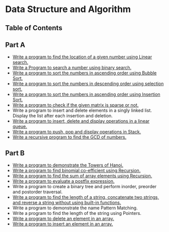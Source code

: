 # Data Structure and Algorithm
## Table of Contents
## Part A

- [Write a program to find the location of a given number using Linear search.](P01-Linear-Search.c)
- [Write a Program to search a number using binary search.](P02-Binary-Search-Recursion.c)
- [Write a program to sort the numbers in ascending order using Bubble Sort.](P03-Ascend-Bubble-Sort.c)
- [Write a program to sort the numbers in descending order using selection sort.](P04-Descend-Selection.c)
- [Write a program to sort the numbers in ascending order using Insertion Sort.](P05-Ascend-Insertion.c)
- [Write a program to check if the given matrix is sparse or not.](P06-Check-Matrix-is-Sparse-or-Not.c)
- Write a program to insert and delete elements in a singly linked list. Display the list after each insertion and deletion.
- [Write a program to insert, delete and display operations in a linear queue.](P08-Linear-queue-operations-ins-del-dis.c)
- [Write a program to push, pop and display operations in Stack.](P09-Stack-Operation-push-pop-disp.c)
- [Write a recursive program to find the GCD of numbers.](P10-Find-GCD-using-recursion.c)

## Part B

- [Write a program to demonstrate the Towers of Hanoi.](P11-Towers-of-hanoi.c)
- [Write a program to find binomial co-efficient using Recursion.](P12-Find-Binomial-co-efficient-recursion.c)
- [Write a program to find the sum of array elements using Recursion.](P13-Sum-of-array-recursion.c)
- [Write a program to evaluate a postfix expression.](P14-Evaluate-postfix-expression.c)
- Write a program to create a binary tree and perform inorder, preorder and postorder traversal.
- [Write a program to find the length of a string, concatenate two strings, and reverse a string without using built-in functions.](P16-String-Operations-without-inbuilt-functions.c)
- Write a program to demonstrate the name Pattern Matching.
- Write a program to find the length of the string using Pointers.
- [Write a program to delete an element in an array.](P19-Delete-element-from-array.c)
- [Write a program to insert an element in an array.](P20-Insert-element-in-array.c)
